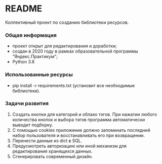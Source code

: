 # README #

Коллективный проект по созданию библиотеки ресурсов.

### Общая информация ###

* проект открыт для редактирования и доработки;
* создан в 2020 году в рамках образовательной программы "Яндекс.Практикум";
* Python 3.8

### Использованные ресурсы ###

* pip install -r requirements.txt (установит все необходимые библиотеки).

### Задачи развития ###

1. Создать кнопки для категорий и облако тэгов. При нажатии любого количества кнопок и выбора тэгов программа автоматически выводит подборку.
2. С помощью cookies приложение должно запоминать последний набор пользователя и восстанавливать его при возвращении. 
3. Перенести данные из dict в SQL.
4. Предусмотреть авторизацию или иной механизм для редактирования хранящихся данных. 
5. Сгенерировать современный дизайн. 